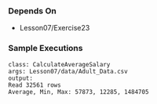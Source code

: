 ### Depends On

- Lesson07/Exercise23

### Sample Executions

```
class: CalculateAverageSalary
args: Lesson07/data/Adult_Data.csv
output:
Read 32561 rows
Average, Min, Max: 57873, 12285, 1484705
```
